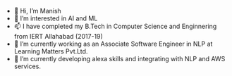 - 👋 Hi, I’m Manish
- 👀 I’m interested in AI and ML
- 📫 I have completed my B.Tech in Computer Science and Enginnering from IERT Allahabad (2017-19)
- 🌱 I’m currently working as an Associate Software Engineer in NLP at Learning Matters Pvt.Ltd.
- 💞️ I’m currently developing alexa skills and integrating with NLP and AWS services.

<!---
Manish-LM/Manish-LM is a ✨ special ✨ repository because its `README.md` (this file) appears on your GitHub profile.
You can click the Preview link to take a look at your changes.
--->
